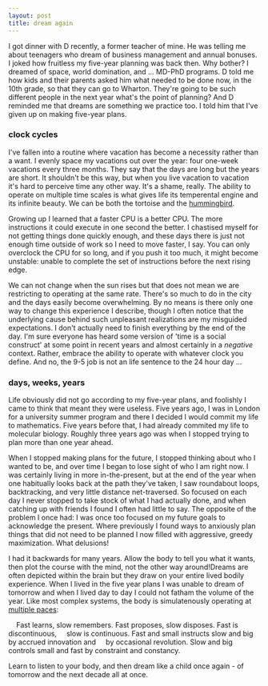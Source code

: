 ```yaml
---
layout: post
title: dream again
---
```


I got dinner with D recently, a former teacher of mine. He was telling me about teenagers who dream of business management and annual bonuses. I joked how fruitless my five-year planning was back then. Why bother? I dreamed of space, world domination, and ... MD-PhD programs. D told me how kids and their parents asked him what needed to be done now, in the 10th grade, so that they can go to Wharton. They're going to be such different people in the next year what's the point of planning? And D reminded me that dreams are something we practice too. I told him that I've given up on making five-year plans.

### clock cycles

I've fallen into a routine where vacation has become a necessity rather than a want. I evenly space my vacations out over the year: four one-week vacations every three months. They say that the days are long but the years are short. It shouldn't be this way, but when you live vacation to vacation it's hard to perceive time any other way. It's a shame, really. The ability to operate on multiple time scales is what gives life its temperental engine and its infinite beauty. We can be both the tortoise and the [hummingbird](https://theamericanscholar.org/joyas-volardores/).

Growing up I learned that a faster CPU is a better CPU. The more instructions it could execute in one second the better. I chastised myself for not getting things done quickly enough, and these days there is just not enough time outside of work so I need to move faster, I say. You can only overclock the CPU for so long, and if you push it too much, it might become unstable: unable to complete the set of instructions before the next rising edge. 

We can not change when the sun rises but that does not mean we are restricting to operating at the same rate. There's so much to do in the city and the days easily become overwhelming. By no means is there only one way to change this experience I describe, though I often notice that the underlying cause behind such unpleasant realizations are my misguided expectations. I don't actually need to finish everything by the end of the day. I'm sure everyone has heard some version of 'time is a social construct' at some point in recent years and almost certainly in a *negative* context. Rather, embrace the ability to operate with whatever clock you define. And no, the 9-5 job is not an life sentence to the 24 hour day ... 

### days, weeks, years

Life obviously did not go according to my five-year plans, and foolishly I came to think that meant they were useless. Five years ago, I was in London for a university summer program and there I decided I would commit my life to mathematics. Five years before that, I had already commited my life to molecular biology. Roughly three years ago was when I stopped trying to plan more than one year ahead. 

When I stopped making plans for the future, I stopped thinking about who I wanted to be, and over time I began to lose sight of who I am right now. I was certainly living in more in-the-present, but at the end of the year when one habitually looks back at the path they've taken, I saw roundabout loops, backtracking, and very little distance net-traversed. So focused on each day I never stopped to take stock of what I had actually done, and when catching up with friends I found I often had little to say. The opposite of the problem I once had: I was once too focused on my future goals to acknowledge the present. Where previously I found ways to anxiously plan things that did not need to be planned I now filled with aggressive, greedy maximization. What delusions! 

I had it backwards for many years. Allow the body to tell you what it wants, then plot the course with the mind, not the other way around!Dreams are often depicted within the brain but they draw on your entire lived bodily experience. When I lived in the five year plans I was unable to dream of tomorrow and when I lived day to day I could not fatham the volume of the year. Like most complex systems, the body is simulatenously operating at [multiple paces](https://jods.mitpress.mit.edu/pub/issue3-brand/release/2):

    Fast learns, slow remembers. Fast proposes, slow disposes. Fast is discontinuous,
    slow is continuous. Fast and small instructs slow and big by accrued innovation and
    by occasional revolution. Slow and big controls small and fast by constraint and constancy. 

Learn to listen to your body, and then dream like a child once again - of tomorrow and the next decade all at once.



